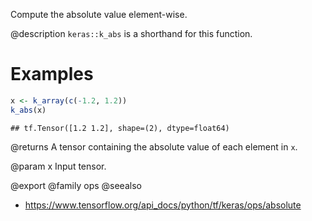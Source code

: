 Compute the absolute value element-wise.

@description
`keras::k_abs` is a shorthand for this function.

# Examples

```r
x <- k_array(c(-1.2, 1.2))
k_abs(x)
```

```
## tf.Tensor([1.2 1.2], shape=(2), dtype=float64)
```

@returns
A tensor containing the absolute value of each element in `x`.

@param x Input tensor.

@export
@family ops
@seealso
+ <https://www.tensorflow.org/api_docs/python/tf/keras/ops/absolute>
